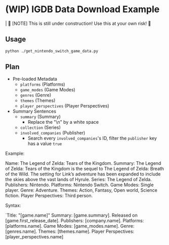 # (WIP) IGDB Data Download Example

| 🚧 [NOTE] This is still under construction! Use this at your own risk! 🚧

## Usage

```bash
python ./get_nintendo_switch_game_data.py
```

## Plan

* Pre-loaded Metadata
  * `platforms` (Platforms)
  * `game_modes` (Game Modes)
  * `genres` (Genre)
  * `themes` (Themes)
  * `player_perspectives` (Player Perspectives)
* Summary Sentences
  * `summary` (Summary)
    * Replace the "\n" by a white space
  * `collection` (Series)
  * `involved_companies` (Publisher)
    * Search every `involved_companies`'s ID, filter the `publisher` key has a value `true`

Example:

Name: The Legend of Zelda: Tears of the Kingdom. Summary: The Legend of Zelda: Tears of the Kingdom is the sequel to The Legend of Zelda: Breath of the Wild. The setting for Link’s adventure has been expanded to include the skies above the vast lands of Hyrule. Series:
The Legend of Zelda. Publishers: Nintendo. Platforms: Nintendo Switch. Game Modes: Single player. Genre: Adventure. Themes: Action, Fantasy, Open world, Science fiction. Player Perspectives: Third person.

Syntax:

`Title: "[game.name]" Summary: [game.summary]. Released on [game.first_release_date]. Publishers: [company.name]. Platforms: [platforms.name]. Game Modes: [game_modes.name]. Genre: [genres.name]. Themes: [themes.name]. Player Perspectives: [player_perspectives.name]
